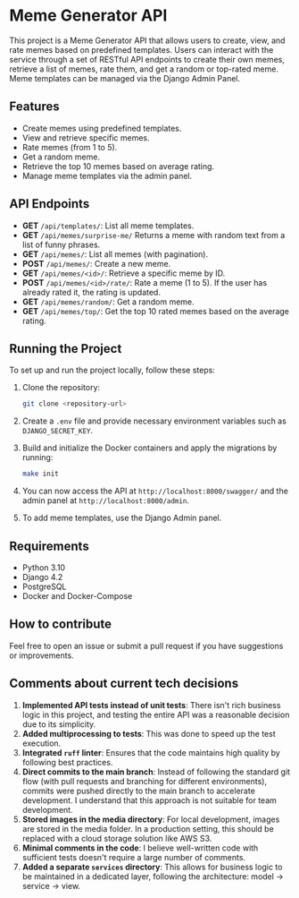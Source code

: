 # Meme Generator API

This project is a Meme Generator API that allows users to create, view, 
and rate memes based on predefined templates. 
Users can interact with the service through a set of RESTful API endpoints 
to create their own memes, retrieve a list of memes, rate them, 
and get a random or top-rated meme. 
Meme templates can be managed via the Django Admin Panel.

## Features
- Create memes using predefined templates.
- View and retrieve specific memes.
- Rate memes (from 1 to 5).
- Get a random meme.
- Retrieve the top 10 memes based on average rating.
- Manage meme templates via the admin panel.

## API Endpoints

- **GET** `/api/templates/`: List all meme templates.
- **GET** `/api/memes/surprise-me/` Returns a meme with random text from a list of funny phrases.
- **GET** `/api/memes/`: List all memes (with pagination).
- **POST** `/api/memes/`: Create a new meme.
- **GET** `/api/memes/<id>/`: Retrieve a specific meme by ID.
- **POST** `/api/memes/<id>/rate/`: Rate a meme (1 to 5). If the user has already rated it, the rating is updated.
- **GET** `/api/memes/random/`: Get a random meme.
- **GET** `/api/memes/top/`: Get the top 10 rated memes based on the average rating.

## Running the Project

To set up and run the project locally, follow these steps:

1. Clone the repository:
    ```bash
    git clone <repository-url>
    ```

2. Create a `.env` file and provide necessary environment variables such as `DJANGO_SECRET_KEY`.

3. Build and initialize the Docker containers and apply the migrations by running:
    ```bash
    make init
    ```

4. You can now access the API at `http://localhost:8000/swagger/` and the admin panel at `http://localhost:8000/admin`.

5. To add meme templates, use the Django Admin panel.

## Requirements

- Python 3.10
- Django 4.2
- PostgreSQL
- Docker and Docker-Compose

## How to contribute

Feel free to open an issue or submit a pull request if you have suggestions or improvements.


## Comments about current tech decisions

1) **Implemented API tests instead of unit tests**: There isn't rich business logic in this project, and testing the entire API was a reasonable decision due to its simplicity. 
2) **Added multiprocessing to tests**: This was done to speed up the test execution.
3) **Integrated `ruff` linter**: Ensures that the code maintains high quality by following best practices.
4) **Direct commits to the main branch**: Instead of following the standard git flow (with pull requests and branching for different environments), commits were pushed directly to the main branch to accelerate development. I understand that this approach is not suitable for team development.
5) **Stored images in the media directory**: For local development, images are stored in the media folder. In a production setting, this should be replaced with a cloud storage solution like AWS S3.
6) **Minimal comments in the code**: I believe well-written code with sufficient tests doesn't require a large number of comments.
7) **Added a separate `services` directory**: This allows for business logic to be maintained in a dedicated layer, following the architecture: model -> service -> view.
